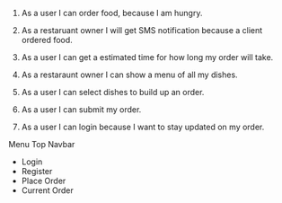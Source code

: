 1. As a user I can order food, because I am hungry.

2. As a restaruant owner I will get SMS notification because a client ordered food.

3. As a user I can get a estimated time for how long my order will take.

4. As a restaraunt owner I can show a menu of all my dishes.

5. As a user I can select dishes to build up an order.

6. As a user I can submit my order.

7. As a user I can login because I want to stay updated on my order.

Menu Top Navbar
- Login
- Register
- Place Order
- Current Order



